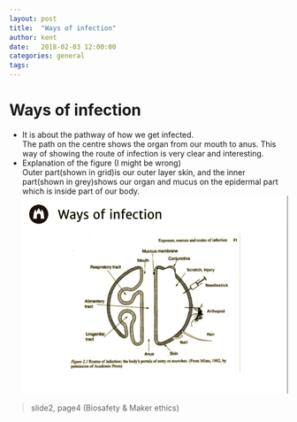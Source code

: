 ```yaml
---
layout: post
title:  "Ways of infection"
author: kent
date:   2018-02-03 12:00:00
categories: general
tags: 
---  
```

  
# Ways of infection
- It is about the pathway of how we get infected.  
The path on the centre shows the organ from our mouth to anus. This way of showing the route of infection 
is very clear and interesting.  
- Explanation of the figure (I might be wrong)  
Outer part(shown in grid)is our outer layer skin, and the inner part(shown in grey)shows our organ and mucus 
on the epidermal part which is inside part of our body.    
![slide](/participants/kent_sato/slide.jpg)  
> slide2, page4 (Biosafety & Maker ethics)
